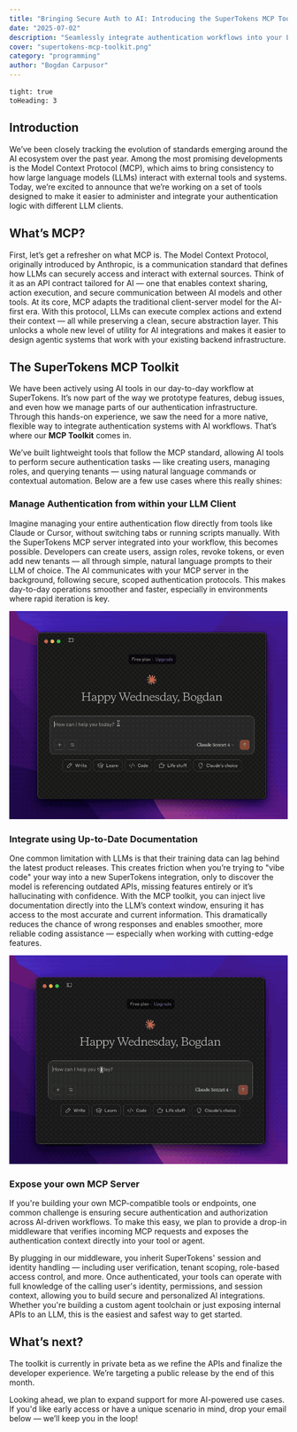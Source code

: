 ```yaml
---
title: "Bringing Secure Auth to AI: Introducing the SuperTokens MCP Toolkit"
date: "2025-07-02"
description: "Seamlessly integrate authentication workflows into your LLM tools with the SuperTokens MCP Toolkit — a new way to bring real-time, secure auth context into AI-driven development."
cover: "supertokens-mcp-toolkit.png"
category: "programming"
author: "Bogdan Carpusor"
---
```


```toc
tight: true
toHeading: 3
```

## Introduction

We’ve been closely tracking the evolution of standards emerging around the AI ecosystem over the past year. Among the most promising developments is the Model Context Protocol (MCP), which aims to bring consistency to how large language models (LLMs) interact with external tools and systems. Today, we’re excited to announce that we’re working on a set of tools designed to make it easier to administer and integrate your authentication logic with different LLM clients.

## What’s MCP? 

First, let’s get a refresher on what MCP is. The Model Context Protocol, originally introduced by Anthropic, is a communication standard that defines how LLMs can securely access and interact with external sources. Think of it as an API contract tailored for AI — one that enables context sharing, action execution, and secure communication between AI models and other tools.
At its core, MCP adapts the traditional client-server model for the AI-first era. With this protocol, LLMs can execute complex actions and extend their context — all while preserving a clean, secure abstraction layer. This unlocks a whole new level of utility for AI integrations and makes it easier to design agentic systems that work with your existing backend infrastructure.

## The SuperTokens MCP Toolkit

We have been actively using AI tools in our day-to-day workflow at SuperTokens. It’s now part of the way we prototype features, debug issues, and even how we manage parts of our authentication infrastructure. Through this hands-on experience, we saw the need for a more native, flexible way to integrate authentication systems with AI workflows. That’s where our **MCP Toolkit** comes in.

We’ve built lightweight tools that follow the MCP standard, allowing AI tools to perform secure authentication tasks — like creating users, managing roles, and querying tenants — using natural language commands or contextual automation. Below are a few use cases where this really shines:

### Manage Authentication from within your LLM Client

Imagine managing your entire authentication flow directly from tools like Claude or Cursor, without switching tabs or running scripts manually. With the SuperTokens MCP server integrated into your workflow, this becomes possible. Developers can create users, assign roles, revoke tokens, or even add new tenants — all through simple, natural language prompts to their LLM of choice. The AI communicates with your MCP server in the background, following secure, scoped authentication protocols. This makes day-to-day operations smoother and faster, especially in environments where rapid iteration is key.

![supertokens llm flow](./llm-flow.gif)

### Integrate using Up-to-Date Documentation

One common limitation with LLMs is that their training data can lag behind the latest product releases. This creates friction when you’re trying to "vibe code" your way into a new SuperTokens integration, only to discover the model is referencing outdated APIs, missing features entirely or it’s hallucinating with confidence. With the MCP toolkit, you can inject live documentation directly into the LLM’s context window, ensuring it has access to the most accurate and current information. This dramatically reduces the chance of wrong responses and enables smoother, more reliable coding assistance — especially when working with cutting-edge features.

![update auth using upto date docs](./llm-flow-2.gif)

### Expose your own MCP Server

If you're building your own MCP-compatible tools or endpoints, one common challenge is ensuring secure authentication and authorization across AI-driven workflows. To make this easy, we plan to provide a drop-in middleware that verifies incoming MCP requests and exposes the authentication context directly into your tool or agent.

By plugging in our middleware, you inherit SuperTokens' session and identity handling — including user verification, tenant scoping, role-based access control, and more. Once authenticated, your tools can operate with full knowledge of the calling user's identity, permissions, and session context, allowing you to build secure and personalized AI integrations. Whether you're building a custom agent toolchain or just exposing internal APIs to an LLM, this is the easiest and safest way to get started.

## What’s next?

The toolkit is currently in private beta as we refine the APIs and finalize the developer experience. We’re targeting a public release by the end of this month.

Looking ahead, we plan to expand support for more AI-powered use cases. If you'd like early access or have a unique scenario in mind, drop your email below — we’ll keep you in the loop!
